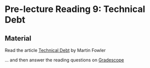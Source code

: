 # Pre-lecture Reading 9: Technical Debt

## Material

Read the article [Technical Debt](https://martinfowler.com/bliki/TechnicalDebt.html) by Martin Fowler

… and then answer the reading questions on [Gradescope](https://www.gradescope.com/courses/837681/assignments/5192716)
